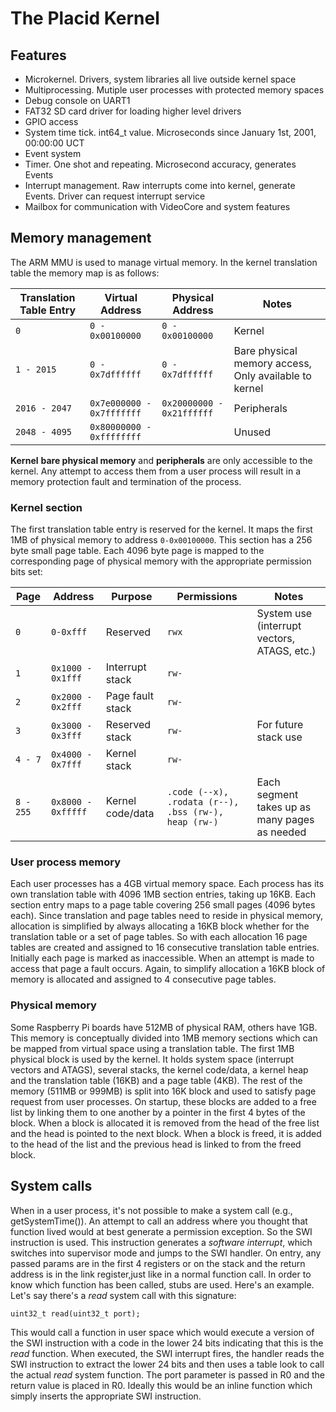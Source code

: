 # The Placid Kernel

## Features

- Microkernel. Drivers, system libraries all live outside kernel space
- Multiprocessing. Mutiple user processes with protected memory spaces
- Debug console on UART1
- FAT32 SD card driver for loading higher level drivers
- GPIO access
- System time tick. int64_t value. Microseconds since January 1st, 2001, 00:00:00 UCT
- Event system
- Timer. One shot and repeating. Microsecond accuracy, generates Events
- Interrupt management. Raw interrupts come into kernel, generate Events. Driver can request interrupt service
- Mailbox for communication with VideoCore and system features

## Memory management

The ARM MMU is used to manage virtual memory. In the kernel translation table the memory map is as follows:

| **Translation Table Entry** | **Virtual Address**       | **Physical Address**     	| **Notes**                                               |
|-------------------------	  |-------------------------	|-------------------------	|-------------------------------------------------------	|
| `0`                      	  | `0 - 0x00100000`          | `0 - 0x00100000`          | Kernel                                                	|
| `1 - 2015`               	  | `0 - 0x7dffffff`          | `0 - 0x7dffffff`          | Bare physical memory access, Only available to kernel 	|
| `2016 - 2047`            	  | `0x7e000000 - 0x7fffffff` | `0x20000000 - 0x21ffffff` | Peripherals                                           	|
| `2048 - 4095`            	  | `0x80000000 - 0xffffffff` |                           | Unused                                                	|

**Kernel** **bare physical memory** and **peripherals** are only accessible to the kernel. Any attempt to 
access them from a user process will result in a memory protection fault and termination of the process.

### Kernel section

The first translation table entry is reserved for the kernel. It maps the first 1MB of physical memory 
to address `0-0x00100000`. This section has a 256 byte small page table. Each 4096 byte page is mapped
to the corresponding page of physical memory with the appropriate permission bits set:

| Page      	| Address            	| Purpose          	| Permissions                                     	    | Notes                                       	|
|-----------	|--------------------	|------------------	|-------------------------------------------------      |---------------------------------------------	|
| `0`       	| `0-0xfff`          	| Reserved         	| `rwx`                                           	    | System use (interrupt vectors, ATAGS, etc.) 	|
| `1`       	| `0x1000 - 0x1fff`  	| Interrupt stack  	| `rw-`                                           	    |                                             	|
| `2`       	| `0x2000 - 0x2fff`  	| Page fault stack 	| `rw-`                                           	    |                                             	|
| `3`       	| `0x3000 - 0x3fff`  	| Reserved stack   	| `rw-`                                           	    | For future stack use                        	|
| `4 - 7`   	| `0x4000 - 0x7fff`  	| Kernel stack     	| `rw-`                                           	    |                                             	|
| `8 - 255` 	| `0x8000 - 0xfffff` 	| Kernel code/data 	| `.code (--x), .rodata (r--), .bss (rw-), heap (rw-)` 	| Each segment takes up as many pages as needed |

### User process memory

Each user processes has a 4GB virtual memory space. Each process has its own translation table with 4096 1MB 
section entries, taking up 16KB. Each section entry maps to a page table covering 256 small pages (4096 bytes each). 
Since translation and page tables need to reside in physical memory, allocation is simplified by always allocating
a 16KB block whether for the translation table or a set of page tables. So with each allocation 16 page tables are
created and assigned to 16 consecutive translation table entries. Initially each page is marked as inaccessible.
When an attempt is made to access that page a fault occurs. Again, to simplify allocation a 16KB block of memory 
is allocated and assigned to 4 consecutive page tables.

### Physical memory

Some Raspberry Pi boards have 512MB of physical RAM, others have 1GB. This memory is conceptually divided into 1MB
memory sections which can be mapped from virtual space using a translation table. The first 1MB physical block is
used by the kernel. It holds system space (interrupt vectors and ATAGS), several stacks, the kernel code/data, a 
kernel heap and the translation table (16KB) and a page table (4KB). The rest of the memory (511MB or 999MB) is 
split into 16K block and used to satisfy page request from user processes. On startup, these blocks are added
to a free list by linking them to one another by a pointer in the first 4 bytes of the block. When a block is 
allocated it is removed from the head of the free list and the head is pointed to the next block. When a block
is freed, it is added to the head of the list and the previous head is linked to from the freed block.

## System calls

When in a user process, it's not possible to make a system call (e.g., getSystemTime()). An attempt to call an address where you thought that function lived would at best generate a permission exception. So the SWI instruction is used. This instruction generates a *software interrupt*, which switches into supervisor mode and jumps to the SWI handler. On entry, any passed params are in the first 4 registers or on the stack and the return address is in the link register,just like in a normal function call. In order to know which function has been called, stubs are used. Here's an example. Let's say there's a *read* system call with this signature:

    uint32_t read(uint32_t port);

This would call a function in user space which would execute a version of the SWI instruction with a code in the lower 24 bits indicating that this is the *read* function. When executed, the SWI interrupt fires, the handler reads the SWI instruction to extract the lower 24 bits and then uses a table look to call the actual *read* system function. The port parameter is passed in R0 and the return value is placed in R0. Ideally this would be an inline function which simply inserts the appropriate SWI<read> instruction.
  
